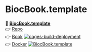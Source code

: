 # BiocBook.template

📖 **[BiocBook.template](https://js2264.github.io/BiocBook.template/)**   
👉 [Repo](https://github.com/js2264/BiocBook.template)  
👉 [Book](https://js2264.github.io/BiocBook.template/) [![pages-build-deployment](https://github.com/js2264/BiocBook.template/actions/workflows/pages/pages-build-deployment/badge.svg)](https://github.com/js2264/BiocBook.template/actions/workflows/pages/pages-build-deployment)  
👉 [Docker](https://github.com/js2264/BiocBook.template/pkgs/container/BiocBook.template) [![BiocBook.template](https://github.com/js2264/BiocBook.template/actions/workflows/build-and-deploy.yaml/badge.svg)](https://github.com/js2264/BiocBook.template/actions/workflows/build-and-deploy.yaml)  

